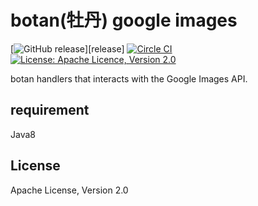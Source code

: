# botan(牡丹) google images

[![GitHub release](https://img.shields.io/github/release/masahitojp/botan-google-images.svg)][release]
[![Circle CI](https://circleci.com/gh/masahitojp/botan-google-images.svg?style=svg)](https://circleci.com/gh/masahitojp/botan-google-images)
[![License: Apache Licence, Version 2.0](https://img.shields.io/badge/license-Apache2-green.svg)](LICENSE)

botan handlers that interacts with the Google Images API.

## requirement

Java8

## License

Apache License, Version 2.0
